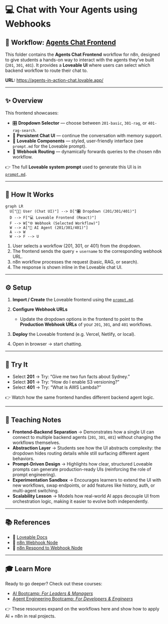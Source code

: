 # 💻 Chat with Your Agents using Webhooks
## 🔀 Workflow: [Agents Chat Frontend](https://github.com/aminajavaid30/agents-in-action/tree/substack-blogs/411-agents-chat-frontend)

This folder contains the **Agents Chat Frontend** workflow for n8n, designed to give students a hands-on way to interact with the agents they’ve built (`201`, `301`, `401`).
It provides a **Loveable UI** where users can select which backend workflow to route their chat to.

**URL:** https://agents-in-action-chat.lovable.app/

---

## ✨ Overview

This frontend showcases:

- 🎛 **Dropdown Selector** — choose between `201-basic`, `301-rag`, or `401-rag-search`.
- 💬 **Persistent Chat UI** — continue the conversation with memory support.
- 🎨 **Loveable Components** — styled, user-friendly interface (see `prompt.md` for the Loveable prompt).
- 🔌 **Webhook Routing** — dynamically forwards queries to the chosen n8n workflow.

👉 The full **Loveable system prompt** used to generate this UI is in [`prompt.md`](./prompt.md).

---

## 🔄 How It Works

```mermaid
graph LR
  U["👩‍💻 User (Chat UI)"] --> D["🎛 Dropdown (201/301/401)"]
  D --> F["💻 Loveable Frontend (React)"]
  F --> W["🌐 Webhook (Selected Workflow)"]
  W --> A["🧠 AI Agent (201/301/401)"]
  A --> W
  W --> F --> U
```

1. User selects a workflow (201, 301, or 401) from the dropdown.
2. The frontend sends the query + `username` to the corresponding webhook URL.
3. n8n workflow processes the request (basic, RAG, or search).
4. The response is shown inline in the Loveable chat UI.

---

## ⚙️ Setup

1. **Import / Create** the Loveable frontend using the [`prompt.md`](./prompt.md).
2. **Configure Webhook URLs**

   - Update the dropdown options in the frontend to point to the **Production Webhook URLs** of your `201`, `301`, and `401` workflows.

3. **Deploy** the Loveable frontend (e.g. Vercel, Netlify, or local).
4. Open in browser → start chatting.

---

## 🧪 Try It

- Select **201** → Try: “Give me two fun facts about Sydney.”
- Select **301** → Try: “How do I enable S3 versioning?”
- Select **401** → Try: “What is AWS Lambda?”

👉 Watch how the same frontend handles different backend agent logic.

---

## 🧠 Teaching Notes

- **Frontend–Backend Separation** → Demonstrates how a single UI can connect to multiple backend agents (`201`, `301`, `401`) without changing the workflows themselves.
- **Abstraction Layer** → Students see how the UI abstracts complexity: the dropdown hides routing details while still surfacing different agent behaviors.
- **Prompt-Driven Design** → Highlights how clear, structured Loveable prompts can generate production-ready UIs (reinforcing the role of prompt engineering).
- **Experimentation Sandbox** → Encourages learners to extend the UI with new workflows, swap endpoints, or add features like history, auth, or multi-agent switching.
- **Scalability Lesson** → Models how real-world AI apps decouple UI from orchestration logic, making it easier to evolve both independently.

---

## 📚 References

- 📖 [Loveable Docs](https://docs.loveable.dev/)
- 📖 [n8n Webhook Node](https://docs.n8n.io/integrations/builtin/core-nodes/n8n-nodes-base.webhook/)
- 📖 [n8n Respond to Webhook Node](https://docs.n8n.io/integrations/builtin/core-nodes/n8n-nodes-base.respondtowebhook/)

---

## 🎓 Learn More

Ready to go deeper?
Check out these courses:

- [AI Bootcamp: _For Leaders & Managers_](https://maven.com/boring-bot/ml-system-design?promoCode=201OFF)
- [Agent Engineering Bootcamp: _For Developers & Engineers_](https://maven.com/boring-bot/advanced-llm?promoCode=200OFF)

👉 These resources expand on the workflows here and show how to apply AI + n8n in real projects.
